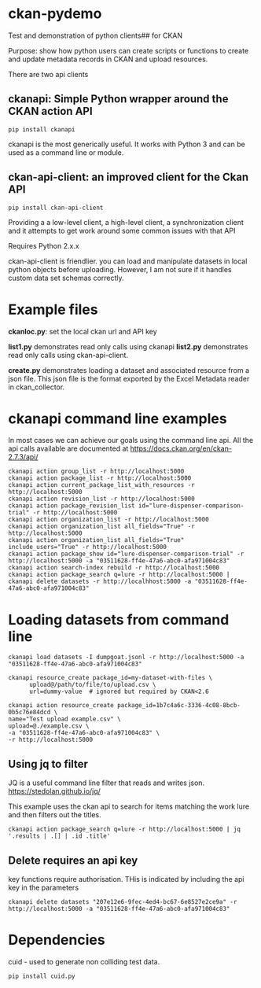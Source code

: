 # ckan-pydemo
Test and demonstration of python clients##  for CKAN

Purpose: show how python users can create scripts or functions to create and update metadata records in CKAN and upload resources. 


There are two api clients 

## __ckanapi__: Simple Python wrapper around the CKAN action API

    pip install ckanapi

ckanapi is the most generically useful. It works with Python 3 and can be used as a command line or module.

## ckan-api-client: an improved client for the Ckan API

    pip install ckan-api-client

Providing a a low-level client, a high-level client, a synchronization client and it attempts to get work around some common issues with that API 

Requires Python 2.x.x  
    
ckan-api-client is friendlier. you can load and manipulate datasets in local python objects before uploading.  However, I am not sure if it handles custom data set schemas correctly. 

# Example files

__ckanloc.py__: set the local ckan url and API key 

__list1.py__ demonstrates read only calls using ckanapi
__list2.py__ demonstrates read only calls using ckan-api-client.

__create.py__ demonstrates loading a dataset and associated resource from a json file. 
This json file is the format exported by the Excel Metadata reader in ckan_collector.

# ckanapi command line examples
In most cases we can achieve our goals using the command line api. 
All the api calls available are documented at https://docs.ckan.org/en/ckan-2.7.3/api/


    ckanapi action group_list -r http://localhost:5000 
    ckanapi action package_list -r http://localhost:5000
    ckanapi action current_package_list_with_resources -r http://localhost:5000
    ckanapi action revision_list -r http://localhost:5000
    ckanapi action package_revision_list id="lure-dispenser-comparison-trial" -r http://localhost:5000
    ckanapi action organization_list -r http://localhost:5000
    ckanapi action organization_list all_fields="True" -r http://localhost:5000
    ckanapi action organization_list all_fields="True" include_users="True" -r http://localhost:5000
    ckanapi action package_show id="lure-dispenser-comparison-trial" -r http://localhost:5000 -a "03511628-ff4e-47a6-abc0-afa971004c83"
    ckanapi action search-index rebuild -r http://localhost:5000
    ckanapi action package_search q=lure -r http://localhost:5000 | ckanapi delete datasets -r http://localhhost:5000 -a "03511628-ff4e-47a6-abc0-afa971004c83"


# Loading datasets from command line

    ckanapi load datasets -I dumpgoat.jsonl -r http://localhost:5000 -a "03511628-ff4e-47a6-abc0-afa971004c83"

    ckanapi resource_create package_id=my-dataset-with-files \
          upload@/path/to/file/to/upload.csv \
          url=dummy-value  # ignored but required by CKAN<2.6

    ckanapi action resource_create package_id=1b7c4a6c-3336-4c08-8bcb-0b5c76e84dcd \ 
    name="Test upload example.csv" \ 
    upload=@./example.csv \ 
    -a "03511628-ff4e-47a6-abc0-afa971004c83" \ 
    -r http://localhost:5000

## Using jq to filter 
JQ is a useful command line filter that reads and writes json. 
https://stedolan.github.io/jq/

This example uses the ckan api to search for items matching the work lure and then filters out the titles.

    ckanapi action package_search q=lure -r http://localhost:5000 | jq '.results | .[] | .id .title' 
 
## Delete requires an api key
key functions require authorisation. THis is indicated by including the api key in the parameters

    ckanapi delete datasets "207e12e6-9fec-4ed4-bc67-6e8527e2ce9a" -r http://localhost:5000 -a "03511628-ff4e-47a6-abc0-afa971004c83"


# Dependencies

cuid - used to generate non colliding test data.

    pip install cuid.py 